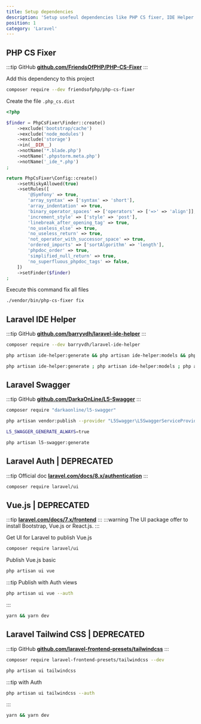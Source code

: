 ```yaml
---
title: Setup dependencies
description: 'Setup usefeul dependencies like PHP CS fixer, IDE Helper...'
position: 1
category: 'Laravel'
---
```


## PHP CS Fixer

:::tip GitHub
[**github.com/FriendsOfPHP/PHP-CS-Fixer**](https://github.com/FriendsOfPHP/PHP-CS-Fixer)
:::

Add this dependency to this project

```bash
composer require --dev friendsofphp/php-cs-fixer
```

Create the file `.php_cs.dist`

```php
<?php

$finder = PhpCsFixer\Finder::create()
    ->exclude('bootstrap/cache')
    ->exclude('node_modules')
    ->exclude('storage')
    ->in(__DIR__)
    ->notName('*.blade.php')
    ->notName('.phpstorm.meta.php')
    ->notName('_ide_*.php')
;

return PhpCsFixer\Config::create()
    ->setRiskyAllowed(true)
    ->setRules([
        '@Symfony' => true,
        'array_syntax' => ['syntax' => 'short'],
        'array_indentation' => true,
        'binary_operator_spaces' => ['operators' => ['=>' => 'align']],
        'increment_style' => ['style' => 'post'],
        'linebreak_after_opening_tag' => true,
        'no_useless_else' => true,
        'no_useless_return' => true,
        'not_operator_with_successor_space' => true,
        'ordered_imports' => ['sortAlgorithm' => 'length'],
        'phpdoc_order' => true,
        'simplified_null_return' => true,
        'no_superfluous_phpdoc_tags' => false,
    ])
    ->setFinder($finder)
;
```

Execute this command fix all files

```bash
./vendor/bin/php-cs-fixer fix
```

## Laravel IDE Helper

:::tip GitHub
[**github.com/barryvdh/laravel-ide-helper**](https://github.com/barryvdh/laravel-ide-helper)
:::

```bash
composer require --dev barryvdh/laravel-ide-helper
```

<code-group>
  <code-block label="Linux" active>

  ```bash
  php artisan ide-helper:generate && php artisan ide-helper:models && php artisan ide-helper:meta && php artisan ide-helper:eloquent
  ```

  </code-block>
  <code-block label="Windows">

  ```bash
  php artisan ide-helper:generate ; php artisan ide-helper:models ; php artisan ide-helper:meta ; php artisan ide-helper:eloquent
  ```

  </code-block>
</code-group>

## Laravel Swagger

:::tip GitHub
[**github.com/DarkaOnLine/L5-Swagger**](https://github.com/DarkaOnLine/L5-Swagger)
:::

```bash
composer require "darkaonline/l5-swagger"
```

```bash
php artisan vendor:publish --provider "L5Swagger\L5SwaggerServiceProvider"
```

```bash
L5_SWAGGER_GENERATE_ALWAYS=true
```

```bash
php artisan l5-swagger:generate
```

## Laravel Auth | DEPRECATED

:::tip Official doc
[**laravel.com/docs/8.x/authentication**](https://laravel.com/docs/8.x/authentication)
:::

```bash
composer require laravel/ui
```

## Vue.js | DEPRECATED

:::tip
[**laravel.com/docs/7.x/frontend**](https://laravel.com/docs/7.x/frontend)
:::
:::warning
The UI package offer to install Bootstrap, Vue.js or React.js.
:::

Get UI for Laravel to publish Vue.js

```bash
composer require laravel/ui
```

Publish Vue.js basic

```bash
php artisan ui vue
```

:::tip Publish with Auth views

```bash
php artisan ui vue --auth
```

:::

```bash
yarn && yarn dev
```

## Laravel Tailwind CSS | DEPRECATED

:::tip GitHub
[**github.com/laravel-frontend-presets/tailwindcss**](https://github.com/laravel-frontend-presets/tailwindcss)
:::

```bash
composer require laravel-frontend-presets/tailwindcss --dev
```

```bash
php artisan ui tailwindcss
```

:::tip with Auth

```bash
php artisan ui tailwindcss --auth
```

:::

```bash
yarn && yarn dev
```
